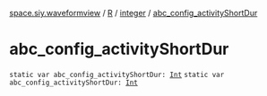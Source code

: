 [space.siy.waveformview](../../index.md) / [R](../index.md) / [integer](index.md) / [abc_config_activityShortDur](./abc_config_activity-short-dur.md)

# abc_config_activityShortDur

`static var abc_config_activityShortDur: `[`Int`](https://kotlinlang.org/api/latest/jvm/stdlib/kotlin/-int/index.html)
`static var abc_config_activityShortDur: `[`Int`](https://kotlinlang.org/api/latest/jvm/stdlib/kotlin/-int/index.html)